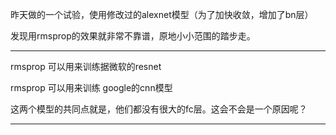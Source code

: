 昨天做的一个试验，使用修改过的alexnet模型（为了加快收敛，增加了bn层）

发现用rmsprop的效果就非常不靠谱，原地小小范围的踏步走。

---

rmsprop 可以用来训练据微软的resnet

rmsprop 可以用来训练 google的cnn模型

这两个模型的共同点就是，他们都没有很大的fc层。这会不会是一个原因呢？

---

